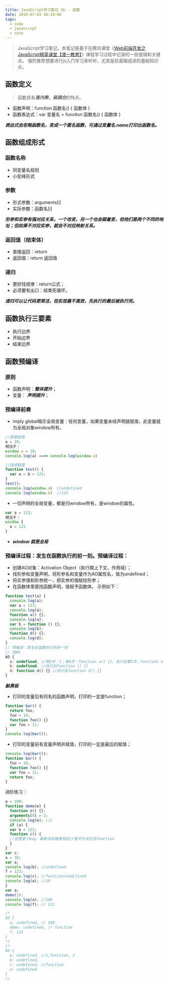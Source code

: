 ```yaml
---
title: JavaScript学习笔记（6）- 函数
date: 2018-07-03 10:10:00
tags:
  - code
  - javascript
  - note
---
```


> JavaScript学习笔记。本笔记是基于在腾讯课堂《[Web前端开发之JavaScript精英课堂【渡一教育】](https://ke.qq.com/webcourse/index.html#course_id=231577&term_id=100273169&taid=1464734172022937&vid=a14198i8y2h)》课程学习过程中记录的一些提纲和关键点。
> 强烈推荐想要进行js入门学习来听听，尤其是前面姬成讲的基础知识点。


## 函数定义
> 函数具有***高内聚、弱偶合***的特点。

* 函数声明：function 函数名() { 函数体 }
* 函数表达式：var 变量名 = function 函数名() { 函数体 }

***表达式会忽略函数名，变成一个匿名函数，可通过变量名.name打印出函数名。***

## 函数组成形式

### 函数名称

* 同变量名规则
* 小驼峰形式

### 参数

* 形式参数：arguments[i]
* 实际参数：函数名[i]

***形参和实参有强对应关系，一个改变，另一个也会跟着变，但他们是两个不同的地址；但如果不对应实参，就会不对应映射关系。***

### 返回值（结束体）

* 直接返回：return
* 返回值：return 返回值

### 递归
* 更好找规律：return公式；
* 必须要有出口：结束死循环。

***递归可以让代码更简洁，但实现最不高效，先执行的最后被执行完。***

## 函数执行三要素

* 执行边界
* 开始边界
* 结束边界


## 函数预编译

### 原则

* 函数声明：***整体提升***；
* 变量： ***声明提升***；

### 预编译前奏

* imply global暗示全局变量：任何变量，如果变量未经声明就赋值，此变量就为全局对象window所有。

```javascript
//直接赋值
a = 10;
相当于：
window.a = 10;
console.log(a) ===> console.log(window.a)

//连续赋值
function test() {
  var a = b = 123;
}
test();
console.log(window.a)  //undefined
console.log(window.b)  //123
```

* 一切声明的全局变量，都是归window所有，是window的属性。

```javascript
var a = 123;
相当于：
window {
  a = 123
}
```

* ***window 就是全局***

### 预编译过程：发生在函数执行的前一刻。预编译过程：

* 创建AO对象：Activation Object（执行期上下文，作用域）；
* 找形参和变量声明，将形参名和变量作为AO属性名，值为undefined；
* 将实参值和形参统一，把实参的值赋给形参；
* 在函数体里面找函数声明，值赋予函数体。
  示例如下：

```javascript
function test(a) {
  console.log(a);
  var a = 123;
  console.log(a);
  function a() {};
  console.log(a);
  var b = function () {};
  console.log(b);
  function d() {};
  console.log(d);
}
// 预编译：发生在函数执行的前一刻
// 找AO
AO {
  a: undefined, //第3步：1；第4步：function a() {}。执行后第1次：function a() {}；第2次：123；第3次：123
  b: undefined, //执行后function () {}
  d: function d() {} //执行后function d() {}
}
```

***敲黑板***
* 打印的变量后有同名的函数声明，打印的一定是function；

```javascript
function bar() {
  return foo;
  foo = 10;
  function foo() {}
  var foo = 11;
}
console.log(bar());
```

* 打印的变量前有变量声明并赋值，打印的一定是最后的赋值；

```javascript
console.log(bar());
function bar() {
  foo = 10;
  function foo() {}
  var foo = 11;
  return foo;
}
```

进阶练习：

```javascript
a = 100;
function demo(e) {
  function e() {};
  arguments[0] = 2;
  console.log(e); //2
  if (a) {
  var b = 123;
  function c() {
  //这里是个bug，最新浏览器里规定if里不允许包含function
  }
}
var c;
a = 10;
var a;
console.log(b); //undefined
f = 123;
console.log(c); //function/undifined
console.log(a); //10
}
var a;
demo(1);
console.log(a); //100
console.log(f); // 123

/*
GO {
  a: undefined, // 100
  demo: undefined, // function
  f: 123
}
*/
/*
AO {
  e: undefined, //1,function, 2
  b: undefined,
  c: undefined, //function
  a: undefined
}
*/
```
